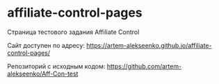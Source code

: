 # affiliate-control-pages
Страница тестового задания Affiliate Control

Сайт доступен по адресу: https://artem-alekseenko.github.io/affiliate-control-pages/

Репозиторий с исходным кодом: https://github.com/artem-alekseenko/Aff-Con-test 
